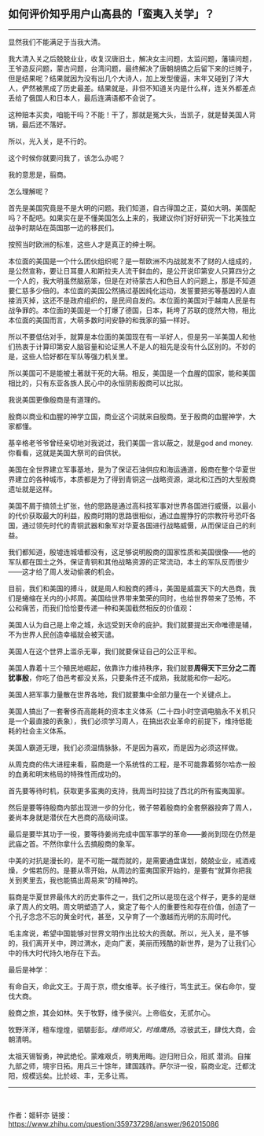 ## 如何评价知乎用户山高县的「蛮夷入关学」？

----

显然我们不能满足于当我大清。

我大清入关之后兢兢业业，收复汉唐旧土，解决女主问题，太监问题，藩镇问题，王爷造反问题，蒙古问题，台湾问题，最终解决了唐朝胡搞之后留下来的烂摊子，但是结果呢？结果就因为没有出几个大诗人，加上发型傻逼，末年又碰到了洋大人，俨然被黑成了历史最差。结果就是，非但不知道关内是什么样，连关外都差点丢给了俄国人和日本人，最后连满语都不会说了。

这种赔本买卖，咱能干吗？不能！干了，那就是冤大头，当凯子，就是替美国人背锅，最后还不落好。

所以，光入关，是不行的。

这个时候你就要问我了，该怎么办呢？

我的意思是，翦商。

怎么理解呢？

首先是美国究竟是不是大明的问题。我们知道，自古得国之正，莫如大明。美国配吗？不配吧。如果实在是不懂美国怎么上来的，我建议你们好好研究一下北美独立战争时期站在英国那一边的移民们。

按照当时欧洲的标准，这些人才是真正的绅士啊。

本位面的美国是一个什么团伙组织呢？是一帮欧洲不内战就发不了财的人组成的，是公然宣称，要让日耳曼人和斯拉夫人流干鲜血的，是公开说印第安人只算四分之一个人的，我大明虽然脑筋笨，但是在对待蒙古人和色目人的问题上，那是不知道要仁慈多少倍的。本位面的美国公然搞过基因纯化运动，发誓要把劣等基因的人直接消灭掉，这还不是政府组织的，是民间自发的。本位面的美国对于越南人民是有战争罪的。本位面的美国是一个打爆了德国，日本，耗垮了苏联的庞然大物，相比本位面的美国而言，大萌多数时间安静的和我家的猫一样好。

所以不要低估对手，就算是本位面的美国现在有一半好人，但是另一半美国人和他们热衷于计算印第安人脑容量和论证黑人不是人的祖先是没有什么区别的。不妙的是，这些人恰好都在军队等强力机关里。

所以美国可不是能被土著就干死的大萌。相反，美国是一个血腥的国家，能和美国相比的，只有东亚各族人民心中的永恒阴影殷商可以比拟。

我说美国更像殷商是有道理的。

殷商以商业和血腥的神学立国，商业这个词就来自殷商。至于殷商的血腥神学，大家都懂。

基辛格老爷爷曾经亲切地对我说过，我们美国一言以蔽之，就是god and money.你看看，这就是美国大祭司的自供状。

美国在全世界建立军事基地，是为了保证石油供应和海运通道，殷商在整个华夏世界建立的各种城市，本质都是为了得到青铜这一战略资源，湖北和江西的大型殷商遗址就是这样。

美国不屑于搞领土扩张，他的思路是通过高科技军事对世界各国进行威慑，以最小的代价获取最大的利益，殷商时期的思路很相似，通过血腥狰狞的宗教符号恐吓各国，通过领先时代的青铜武器和象军对华夏各国进行战略威慑，从而保证自己的利益。

我们都知道，殷墟连城墙都没有，这足够说明殷商的国家性质和美国很像——他的军队都在国土之外，保证青铜和其他战略资源的正常流动，本土的军队反而很少——这才给了周人发动偷袭的机会。

目前，我们和美国的搏斗，就是周人和殷商的搏斗，美国是威震天下的大邑商，我们是蜷缩在关内的小邦周。美国给世界带来繁荣的同时，也给世界带来了恐怖，不公和痛苦，而我们恰恰要传递一种和美国截然相反的价值观：

美国人认为自己是上帝之城，永远受到天命的庇护。我们就要提出天命唯德是辅，不为世界人民创造幸福就会被天谴。

美国人在这个世界上滥杀无辜，我们就要保证自己的公正平和。

美国人靠着十三个殖民地崛起，依靠诈力维持秩序，我们就要**周得天下三分之二而犹事殷**，你吃了伯邑考都没关系，只要条件还不成熟，我就能和你一起吃。

美国人把军事力量散在世界各地，我们就要集中全部力量在一个关键点上。

美国人搞出了一套奢侈而高能耗的资本主义体系（二十四小时空调电脑永不关机只是一个最直接的表象），我们必须学习周人，在搞出农业革命的前提下，维持低能耗的社会主义体系。

美国人霸道无理，我们必须温情脉脉，不是因为喜欢，而是因为必须这样做。

从周克商的伟大进程来看，翦商是一个系统性的工程，是不可能靠着努尔哈赤一般的血勇和明末格局的特殊性而成功的。

首先要等待时机，获取更多蛮夷的支持，我周当时拉拢了西北的所有蛮夷国家。

然后是要等待殷商内部出现进一步的分化，微子带着殷商的全套祭器投奔了周人，姜尚本身就是潜伏在大邑商的高级间谍。

最后是要毕其功于一役，要等待姜尚完成中国军事学的革命——姜尚到现在仍然是武庙之首。不然你拿什么去搞殷商的象军。

中美的对抗是漫长的，是不可能一蹴而就的，是需要通盘谋划，兢兢业业，戒酒戒燥，夕惕若厉的。是要从零开始，从周边的蛮夷国家开始的，是要有“就算你把我关到羑里去，我也能搞出周易来”的精神的。

翦商是华夏世界最伟大的历史事件之一，我们之所以是现在这个样子，更多的是继承了周人的文明。周文明塑造了人，奠定了每个人的重要性和存在价值，创造了一个孔子念念不忘的黄金时代，甚至，又孕育了一个激越而光明的东周时代。

毛主席说，希望中国能够对世界文明作出比较大的贡献。所以，光入关，是不够的，我们离开关中，跨过渭水，走向广袤，美丽而残酷的新世界，是为了让我们心中的伟大时代持久地存在下去。

最后是神学：

有命自天，命此文王。于周于京，缵女维莘。长子维行，笃生武王。保右命尔，燮伐大商。

殷商之旅，其会如林。矢于牧野，维予侯兴。上帝临女，无贰尔心。

牧野洋洋，檀车煌煌，驷騵彭彭。_维师尚父，时维鹰扬_。凉彼武王，肆伐大商，会朝清明。

太祖天锡智勇，神武绝伦。蒙难艰贞，明夷用晦。迨归附日众，阻贰 潜消。自摧九部之师，境宇日拓。用兵三十馀年，建国践祚。萨尔浒一役，翦商业定。迁都沈阳，规模远矣。比於岐、丰，无多让焉。






----
<br>

作者：姬轩亦
链接：https://www.zhihu.com/question/359737298/answer/962015086